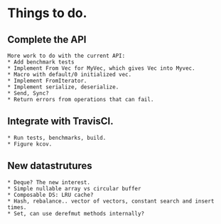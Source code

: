 # Things to do.
## Complete the API
    More work to do with the current API:
    * Add benchmark tests
    * Implement From Vec for MyVec, which gives Vec into Myvec.
    * Macro with default/0 initialized vec.
    * Implement FromIterator.
    * Implement serialize, deserialize.
    * Send, Sync?
    * Return errors from operations that can fail.
## Integrate with TravisCI.
    * Run tests, benchmarks, build.
    * Figure kcov.
## New datastrutures
    * Deque? The new interest.
    * Simple nullable array vs circular buffer
    * Composable DS: LRU cache?
    * Hash, rebalance.. vector of vectors, constant search and insert times.
    * Set, can use derefmut methods internally?
